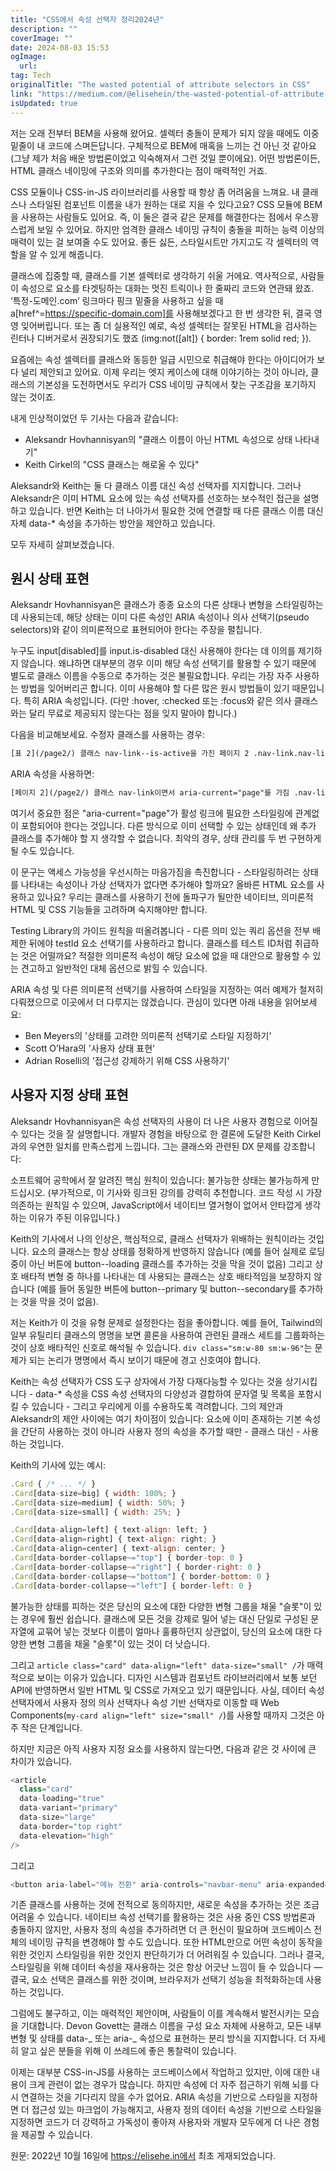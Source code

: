 ```yaml
---
title: "CSS에서 속성 선택자 정리2024년"
description: ""
coverImage: ""
date: 2024-08-03 15:53
ogImage:
  url:
tag: Tech
originalTitle: "The wasted potential of attribute selectors in CSS"
link: "https://medium.com/@elisehein/the-wasted-potential-of-attribute-selectors-in-css-49102cb88f34"
isUpdated: true
---
```


저는 오래 전부터 BEM을 사용해 왔어요. 셀렉터 충돌이 문제가 되지 않을 때에도 이중 밑줄이 내 코드에 스며든답니다. 구체적으로 BEM에 매혹을 느끼는 건 아닌 것 같아요 (그냥 제가 처음 배운 방법론이었고 익숙해져서 그런 것일 뿐이에요). 어떤 방법론이든, HTML 클래스 네이밍에 구조와 의미를 추가한다는 점이 매력적인 거죠.

CSS 모듈이나 CSS-in-JS 라이브러리를 사용할 때 항상 좀 어려움을 느껴요. 내 클래스나 스타일된 컴포넌트 이름을 내가 원하는 대로 지을 수 있다고요? CSS 모듈에 BEM을 사용하는 사람들도 있어요. 즉, 이 둘은 결국 같은 문제를 해결한다는 점에서 우스꽝스럽게 보일 수 있어요. 하지만 엄격한 클래스 네이밍 규칙이 충돌을 피하는 능력 이상의 매력이 있는 걸 보여줄 수도 있어요. 좋든 싫든, 스타일시트만 가지고도 각 셀렉터의 역할을 알 수 있게 해줍니다.

클래스에 집중할 때, 클래스를 기본 셀렉터로 생각하기 쉬울 거에요. 역사적으로, 사람들이 속성으로 요소를 타겟팅하는 대화는 멋진 트릭이나 한 줄짜리 코드와 연관돼 왔죠. ‘특정-도메인.com’ 링크마다 핑크 밑줄을 사용하고 싶을 때 a[href^=https://specific-domain.com]를 사용해보겠다고 한 번 생각한 뒤, 결국 영영 잊어버립니다. 또는 좀 더 실용적인 예로, 속성 셀렉터는 잘못된 HTML을 검사하는 린터나 디버거로서 권장되기도 했죠 (img:not([alt]) { border: 1rem solid red; }).

요즘에는 속성 셀렉터를 클래스와 동등한 일급 시민으로 취급해야 한다는 아이디어가 보다 널리 제안되고 있어요. 이제 우리는 엣지 케이스에 대해 이야기하는 것이 아니라, 클래스의 기본성을 도전하면서도 우리가 CSS 네이밍 규칙에서 찾는 구조감을 포기하지 않는 것이죠.

<!-- seedividend - 사각형 -->

<ins class="adsbygoogle"
     style="display:block"
     data-ad-client="ca-pub-4877378276818686"
     data-ad-slot="1898504329"
     data-ad-format="auto"
     data-full-width-responsive="true"></ins>

<script>
     (adsbygoogle = window.adsbygoogle || []).push({});
</script>

내게 인상적이었던 두 기사는 다음과 같습니다:

- Aleksandr Hovhannisyan의 "클래스 이름이 아닌 HTML 속성으로 상태 나타내기"
- Keith Cirkel의 "CSS 클래스는 해로울 수 있다"

Aleksandr와 Keith는 둘 다 클래스 이름 대신 속성 선택자를 지지합니다. 그러나 Aleksandr은 이미 HTML 요소에 있는 속성 선택자를 선호하는 보수적인 접근을 설명하고 있습니다. 반면 Keith는 더 나아가서 필요한 것에 연결할 때 다른 클래스 이름 대신 자체 data-\* 속성을 추가하는 방안을 제안하고 있습니다.

모두 자세히 살펴보겠습니다.

<!-- seedividend - 사각형 -->

<ins class="adsbygoogle"
     style="display:block"
     data-ad-client="ca-pub-4877378276818686"
     data-ad-slot="1898504329"
     data-ad-format="auto"
     data-full-width-responsive="true"></ins>

<script>
     (adsbygoogle = window.adsbygoogle || []).push({});
</script>

## 원시 상태 표현

Aleksandr Hovhannisyan은 클래스가 종종 요소의 다른 상태나 변형을 스타일링하는 데 사용되는데, 해당 상태는 이미 다른 속성인 ARIA 속성이나 의사 선택기(pseudo selectors)와 같이 의미론적으로 표현되어야 한다는 주장을 펼칩니다.

누구도 input[disabled]를 input.is-disabled 대신 사용해야 한다는 데 이의를 제기하지 않습니다. 왜냐하면 대부분의 경우 이미 해당 속성 선택기를 활용할 수 있기 때문에 별도로 클래스 이름을 수동으로 추가하는 것은 불필요합니다. 우리는 가장 자주 사용하는 방법을 잊어버리곤 합니다. 이미 사용해야 할 다른 많은 원시 방법들이 있기 때문입니다. 특히 ARIA 속성입니다. (다만 :hover, :checked 또는 :focus와 같은 의사 클래스와는 달리 무료로 제공되지 않는다는 점을 잊지 말아야 합니다.)

다음을 비교해보세요. 수정자 클래스를 사용하는 경우:

<!-- seedividend - 사각형 -->

<ins class="adsbygoogle"
     style="display:block"
     data-ad-client="ca-pub-4877378276818686"
     data-ad-slot="1898504329"
     data-ad-format="auto"
     data-full-width-responsive="true"></ins>

<script>
     (adsbygoogle = window.adsbygoogle || []).push({});
</script>

```html
[표 2](/page2/) 클래스 nav-link--is-active을 가진 페이지 2 .nav-link.nav-link--is-active { }
```

ARIA 속성을 사용하면:

```html
[페이지 2](/page2/) 클래스 nav-link이면서 aria-current="page"를 가짐 .nav-link[aria-current="page"] { }
```

여기서 중요한 점은 "aria-current="page"가 활성 링크에 필요한 스타일링에 관계없이 포함되어야 한다는 것입니다. 다른 방식으로 이미 선택할 수 있는 상태인데 왜 추가 클래스를 추가해야 할 지 생각할 수 없습니다. 최악의 경우, 상태 관리를 두 번 구현하게 될 수도 있습니다.

<!-- seedividend - 사각형 -->

<ins class="adsbygoogle"
     style="display:block"
     data-ad-client="ca-pub-4877378276818686"
     data-ad-slot="1898504329"
     data-ad-format="auto"
     data-full-width-responsive="true"></ins>

<script>
     (adsbygoogle = window.adsbygoogle || []).push({});
</script>

이 문구는 액세스 가능성을 우선시하는 마음가짐을 촉진합니다 - 스타일링하려는 상태를 나타내는 속성이나 가상 선택자가 없다면 추가해야 할까요? 올바른 HTML 요소를 사용하고 있나요? 우리는 클래스를 사용하기 전에 돌파구가 될만한 네이티브, 의미론적 HTML 및 CSS 기능들을 고려하며 숙지해야만 합니다.

Testing Library의 가이드 원칙을 떠올려봅니다 - 다른 의미 있는 쿼리 옵션을 전부 배제한 뒤에야 testId 요소 선택기를 사용하라고 합니다. 클래스를 테스트 ID처럼 취급하는 것은 어떨까요? 적절한 의미론적 속성이 해당 요소에 없을 때 대안으로 활용할 수 있는 견고하고 일반적인 대체 옵션으로 밝힐 수 있습니다.

ARIA 속성 및 다른 의미론적 선택기를 사용하여 스타일을 지정하는 여러 예제가 철저히 다뤄졌으므로 이곳에서 더 다루지는 않겠습니다. 관심이 있다면 아래 내용을 읽어보세요:

- Ben Meyers의 '상태를 고려한 의미론적 선택기로 스타일 지정하기'
- Scott O’Hara의 '사용자 상태 표현'
- Adrian Roselli의 '접근성 강제하기 위해 CSS 사용하기'

<!-- seedividend - 사각형 -->

<ins class="adsbygoogle"
     style="display:block"
     data-ad-client="ca-pub-4877378276818686"
     data-ad-slot="1898504329"
     data-ad-format="auto"
     data-full-width-responsive="true"></ins>

<script>
     (adsbygoogle = window.adsbygoogle || []).push({});
</script>

## 사용자 지정 상태 표현

Aleksandr Hovhannisyan은 속성 선택자의 사용이 더 나은 사용자 경험으로 이어질 수 있다는 것을 잘 설명합니다. 개발자 경험을 바탕으로 한 결론에 도달한 Keith Cirkel과의 우연한 일치를 만족스럽게 느낍니다. 그는 클래스와 관련된 DX 문제를 강조합니다:

소프트웨어 공학에서 잘 알려진 핵심 원칙이 있습니다: 불가능한 상태는 불가능하게 만드십시오. (부가적으로, 이 기사와 링크된 강의를 강력히 추천합니다. 코드 작성 시 가장 의존하는 원칙일 수 있으며, JavaScript에서 네이티브 열거형이 없어서 안타깝게 생각하는 이유가 주된 이유입니다.)

Keith의 기사에서 나의 인상은, 핵심적으로, 클래스 선택자가 위배하는 원칙이라는 것입니다. 요소의 클래스는 항상 상태를 정확하게 반영하지 않습니다 (예를 들어 실제로 로딩 중이 아닌 버튼에 button--loading 클래스를 추가하는 것을 막을 것이 없음) 그리고 상호 배타적 변형 중 하나를 나타내는 데 사용되는 클래스는 상호 배타적임을 보장하지 않습니다 (예를 들어 동일한 버튼에 button--primary 및 button--secondary를 추가하는 것을 막을 것이 없음).

<!-- seedividend - 사각형 -->

<ins class="adsbygoogle"
     style="display:block"
     data-ad-client="ca-pub-4877378276818686"
     data-ad-slot="1898504329"
     data-ad-format="auto"
     data-full-width-responsive="true"></ins>

<script>
     (adsbygoogle = window.adsbygoogle || []).push({});
</script>

저는 Keith가 이 것을 유형 문제로 설정한다는 점을 좋아합니다. 예를 들어, Tailwind의 일부 유틸리티 클래스의 명명을 보면 콜론을 사용하여 관련된 클래스 세트를 그룹화하는 것이 상호 배타적인 신호로 해석될 수 있습니다. `div class="sm:w-80 sm:w-96"`는 문제가 되는 논리가 명명에서 즉시 보이기 때문에 경고 신호여야 합니다.

Keith는 속성 선택자가 CSS 도구 상자에서 가장 다재다능할 수 있다는 것을 상기시킵니다 - data-\* 속성을 CSS 속성 선택자의 다양성과 결합하여 문자열 및 목록을 포함시킬 수 있습니다 - 그리고 우리에게 이를 수용하도록 격려합니다. 그의 제안과 Aleksandr의 제안 사이에는 여기 차이점이 있습니다: 요소에 이미 존재하는 기본 속성을 간단히 사용하는 것이 아니라 사용자 정의 속성을 추가할 때만 - 클래스 대신 - 사용하는 것입니다.

Keith의 기사에 있는 예시:

```js
.Card { /* ... */ }
.Card[data-size=big] { width: 100%; }
.Card[data-size=medium] { width: 50%; }
.Card[data-size=small] { width: 25%; }

.Card[data-align=left] { text-align: left; }
.Card[data-align=right] { text-align: right; }
.Card[data-align=center] { text-align: center; }
.Card[data-border-collapse~="top"] { border-top: 0 }
.Card[data-border-collapse~="right"] { border-right: 0 }
.Card[data-border-collapse~="bottom"] { border-bottom: 0 }
.Card[data-border-collapse~="left"] { border-left: 0 }
```

<!-- seedividend - 사각형 -->

<ins class="adsbygoogle"
     style="display:block"
     data-ad-client="ca-pub-4877378276818686"
     data-ad-slot="1898504329"
     data-ad-format="auto"
     data-full-width-responsive="true"></ins>

<script>
     (adsbygoogle = window.adsbygoogle || []).push({});
</script>

불가능한 상태를 피하는 것은 당신의 요소에 대한 다양한 변형 그룹을 채울 "슬롯"이 있는 경우에 훨씬 쉽습니다. 클래스에 모든 것을 강제로 밀어 넣는 대신 단일로 구성된 문자열에 교묶어 넣는 것보다 이름이 얼마나 훌륭하던지 상관없이, 당신의 요소에 대한 다양한 변형 그룹을 채울 "슬롯"이 있는 것이 더 낫습니다.

그리고 `article class="card" data-align="left" data-size="small" /`가 매력적으로 보이는 이유가 있습니다. 디자인 시스템과 컴포넌트 라이브러리에서 보통 보던 API에 반영하면서 일반 HTML 및 CSS로 가져오고 있기 때문입니다. 사실, 데이터 속성 선택자에서 사용자 정의 의사 선택자나 속성 기반 선택자로 이동할 때 Web Components(`my-card align="left" size="small" /`)를 사용할 때까지 그것은 아주 작은 단계입니다.

하지만 지금은 아직 사용자 지정 요소를 사용하지 않는다면, 다음과 같은 것 사이에 큰 차이가 있습니다.

```js
<article
  class="card"
  data-loading="true"
  data-variant="primary"
  data-size="large"
  data-border="top right"
  data-elevation="high"
/>
```

<!-- seedividend - 사각형 -->

<ins class="adsbygoogle"
     style="display:block"
     data-ad-client="ca-pub-4877378276818686"
     data-ad-slot="1898504329"
     data-ad-format="auto"
     data-full-width-responsive="true"></ins>

<script>
     (adsbygoogle = window.adsbygoogle || []).push({});
</script>

그리고

```js
<button aria-label="메뉴 전환" aria-controls="navbar-menu" aria-expanded="true" 비활성화 />
```

기존 클래스를 사용하는 것에 전적으로 동의하지만, 새로운 속성을 추가하는 것은 조금 어려울 수 있습니다. 네이티브 속성 선택기를 활용하는 것은 사용 중인 CSS 방법론과 충돌하지 않지만, 사용자 정의 속성을 추가하려면 더 큰 헌신이 필요하며 코드베이스 전체의 네이밍 규칙을 변경해야 할 수도 있습니다. 또한 HTML만으로 어떤 속성이 동작을 위한 것인지 스타일링을 위한 것인지 판단하기가 더 어려워질 수 있습니다. 그러나 결국, 스타일링을 위해 데이터 속성을 재사용하는 것은 항상 어긋난 느낌이 들 수 있습니다 — 결국, 요소 선택은 클래스를 위한 것이며, 브라우저가 선택기 성능을 최적화하는데 사용하는 것입니다.

그럼에도 불구하고, 이는 매력적인 제안이며, 사람들이 이를 계속해서 발전시키는 모습을 기대합니다. Devon Govett는 클래스 이름을 구성 요소 자체에 사용하고, 모든 내부 변형 및 상태를 data-_ 또는 aria-_ 속성으로 표현하는 분리 방식을 지지합니다. 더 자세히 알고 싶은 분들을 위해 이 쓰레드에 좋은 통찰력이 있습니다.

<!-- seedividend - 사각형 -->

<ins class="adsbygoogle"
     style="display:block"
     data-ad-client="ca-pub-4877378276818686"
     data-ad-slot="1898504329"
     data-ad-format="auto"
     data-full-width-responsive="true"></ins>

<script>
     (adsbygoogle = window.adsbygoogle || []).push({});
</script>

이제는 대부분 CSS-in-JS를 사용하는 코드베이스에서 작업하고 있지만, 이에 대한 내용이 크게 관련이 없는 경우가 많습니다. 하지만 속성에 더 자주 접근하기 위해 뇌를 다시 연결하는 것을 기다리지 않을 수가 없어요. ARIA 속성을 기반으로 스타일을 지정하면 더 접근성 있는 마크업이 가능해지고, 사용자 정의 데이터 속성을 기반으로 스타일을 지정하면 코드가 더 강력하고 가독성이 좋아져 사용자와 개발자 모두에게 더 나은 경험을 제공할 수 있습니다.

원문: 2022년 10월 16일에 https://elisehe.in에서 최초 게재되었습니다.
